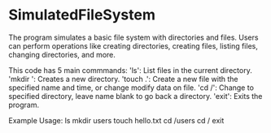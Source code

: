 # SimulatedFileSystem
The program simulates a basic file system with directories and files.  Users can perform operations like creating directories, creating files, listing files, changing directories, and more.

This code has 5 main commmands:
'ls': List files in the current directory.
'mkdir <name>': Creates a new directory.
'touch <name>.<type>': Create a new file with the specified name and time, or change modify data on file.
'cd /<name>': Change to specified directory, leave name blank to go back a directory.
'exit': Exits the program.

Example Usage:
ls
mkdir users
touch hello.txt
cd /users
cd /
exit
